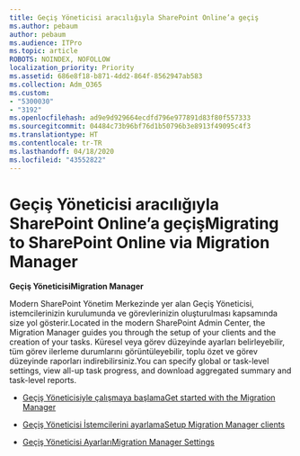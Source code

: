```yaml
---
title: Geçiş Yöneticisi aracılığıyla SharePoint Online’a geçiş
ms.author: pebaum
author: pebaum
ms.audience: ITPro
ms.topic: article
ROBOTS: NOINDEX, NOFOLLOW
localization_priority: Priority
ms.assetid: 686e8f18-b871-4dd2-864f-8562947ab583
ms.collection: Adm_O365
ms.custom:
- "5300030"
- "3192"
ms.openlocfilehash: ad9e9d929664ecdfd796e977891d83f80f557333
ms.sourcegitcommit: 04484c73b96bf76d1b50796b3e8913f49095c4f3
ms.translationtype: HT
ms.contentlocale: tr-TR
ms.lasthandoff: 04/18/2020
ms.locfileid: "43552822"
---
```

# <a name="migrating-to-sharepoint-online-via-migration-manager"></a><span data-ttu-id="67c8d-102">Geçiş Yöneticisi aracılığıyla SharePoint Online’a geçiş</span><span class="sxs-lookup"><span data-stu-id="67c8d-102">Migrating to SharePoint Online via Migration Manager</span></span>

<span data-ttu-id="67c8d-103">**Geçiş Yöneticisi**</span><span class="sxs-lookup"><span data-stu-id="67c8d-103">**Migration Manager**</span></span>

<span data-ttu-id="67c8d-104">Modern SharePoint Yönetim Merkezinde yer alan Geçiş Yöneticisi, istemcilerinizin kurulumunda ve görevlerinizin oluşturulması kapsamında size yol gösterir.</span><span class="sxs-lookup"><span data-stu-id="67c8d-104">Located in the modern SharePoint Admin Center, the Migration Manager guides you through the setup of your clients and the creation of your tasks.</span></span> <span data-ttu-id="67c8d-105">Küresel veya görev düzeyinde ayarları belirleyebilir, tüm görev ilerleme durumlarını görüntüleyebilir, toplu özet ve görev düzeyinde raporları indirebilirsiniz.</span><span class="sxs-lookup"><span data-stu-id="67c8d-105">You can specify global or task-level settings, view all-up task progress, and download aggregated summary and task-level reports.</span></span>

- [<span data-ttu-id="67c8d-106">Geçiş Yöneticisiyle çalışmaya başlama</span><span class="sxs-lookup"><span data-stu-id="67c8d-106">Get started with the Migration Manager</span></span>](https://docs.microsoft.com/sharepointmigration/mm-get-started)

- [<span data-ttu-id="67c8d-107">Geçiş Yöneticisi İstemcilerini ayarlama</span><span class="sxs-lookup"><span data-stu-id="67c8d-107">Setup Migration Manager clients</span></span>](https://docs.microsoft.com/sharepointmigration/mm-setup-clients)

- [<span data-ttu-id="67c8d-108">Geçiş Yöneticisi Ayarları</span><span class="sxs-lookup"><span data-stu-id="67c8d-108">Migration Manager Settings</span></span>](https://docs.microsoft.com/sharepointmigration/mm-settings)
